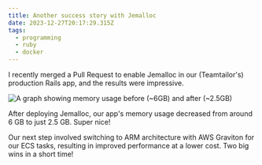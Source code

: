 ```yaml
---
title: Another success story with Jemalloc
date: 2023-12-27T20:17:29.315Z
tags:
  - programming
  - ruby
  - docker
---
```


I recently merged a Pull Request to enable Jemalloc in our (Teamtailor's) production Rails app, and the results were impressive.

![A graph showing memory usage before (\~6GB) and after (\~2.5GB)](https://photo-storage.brusman.se/jemalloc/ed1719d6225f87e3.png)

After deploying Jemalloc, our app's memory usage decreased from around 6 GB to just 2.5 GB. Super nice!

Our next step involved switching to ARM architecture with AWS Graviton for our ECS tasks, resulting in improved performance at a lower cost. Two big wins in a short time!
